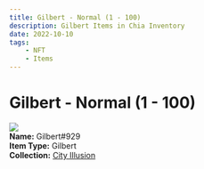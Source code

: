 ```yaml
---
title: Gilbert - Normal (1 - 100)
description: Gilbert Items in Chia Inventory
date: 2022-10-10
tags:
    - NFT
    - Items
---
```


# Gilbert - Normal (1 - 100)
<div class="item_thumbnail">
<img loading="lazy" src="https://rrq7jjbtj6zavnwpijg5vypuupnf6yogm2da3nt7r2z5mflaay.arweave.net/jGH0pDNPsgq2z0JN2uH0o9p-fYcZmhg22f46z1hVgBs"><br/>
<div><strong>Name:</strong> Gilbert#929</div>
<div><strong>Item Type:</strong> Gilbert</div>
<div><strong>Collection:</strong> <a href="https://www.spacescan.io/xch/nft/collection/col1lend2dcn558km4wcwta4xnkfv3xpcmlp9kyt0m909emvfxechlyqdl5ndg">City Illusion</a></div>
</div>

